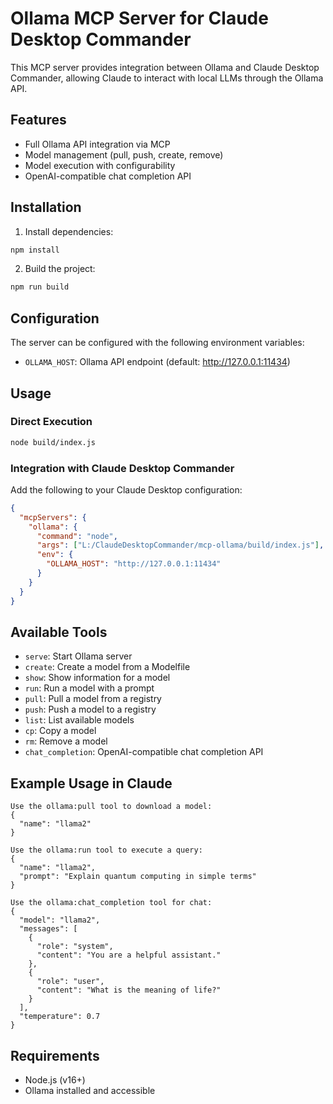 # Ollama MCP Server for Claude Desktop Commander

This MCP server provides integration between Ollama and Claude Desktop Commander, allowing Claude to interact with local LLMs through the Ollama API.

## Features

- Full Ollama API integration via MCP
- Model management (pull, push, create, remove)
- Model execution with configurability
- OpenAI-compatible chat completion API

## Installation

1. Install dependencies:
```bash
npm install
```

2. Build the project:
```bash
npm run build
```

## Configuration

The server can be configured with the following environment variables:

- `OLLAMA_HOST`: Ollama API endpoint (default: http://127.0.0.1:11434)

## Usage

### Direct Execution

```bash
node build/index.js
```

### Integration with Claude Desktop Commander

Add the following to your Claude Desktop configuration:

```json
{
  "mcpServers": {
    "ollama": {
      "command": "node",
      "args": ["L:/ClaudeDesktopCommander/mcp-ollama/build/index.js"],
      "env": {
        "OLLAMA_HOST": "http://127.0.0.1:11434"
      }
    }
  }
}
```

## Available Tools

- `serve`: Start Ollama server
- `create`: Create a model from a Modelfile
- `show`: Show information for a model
- `run`: Run a model with a prompt
- `pull`: Pull a model from a registry
- `push`: Push a model to a registry
- `list`: List available models
- `cp`: Copy a model
- `rm`: Remove a model
- `chat_completion`: OpenAI-compatible chat completion API

## Example Usage in Claude

```
Use the ollama:pull tool to download a model:
{
  "name": "llama2"
}

Use the ollama:run tool to execute a query:
{
  "name": "llama2",
  "prompt": "Explain quantum computing in simple terms"
}

Use the ollama:chat_completion tool for chat:
{
  "model": "llama2",
  "messages": [
    {
      "role": "system",
      "content": "You are a helpful assistant."
    },
    {
      "role": "user",
      "content": "What is the meaning of life?"
    }
  ],
  "temperature": 0.7
}
```

## Requirements

- Node.js (v16+)
- Ollama installed and accessible
